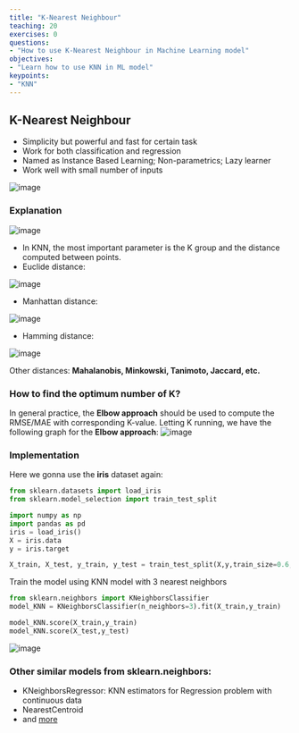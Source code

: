 ```yaml
---
title: "K-Nearest Neighbour"
teaching: 20
exercises: 0
questions:
- "How to use K-Nearest Neighbour in Machine Learning model"
objectives:
- "Learn how to use KNN in ML model"
keypoints:
- "KNN"
---
```


## K-Nearest Neighbour
- Simplicity but powerful and fast for certain task
- Work for both classification and regression
- Named as Instance Based Learning; Non-parametrics; Lazy learner
- Work well with small number of inputs

![image](https://user-images.githubusercontent.com/43855029/114582045-3d043480-9c4e-11eb-8698-e1c31840401a.png)

### Explanation

![image](https://user-images.githubusercontent.com/43855029/114582162-573e1280-9c4e-11eb-8a17-e0d91a38452e.png)

- In KNN, the most important parameter is the K group and the distance computed between points.
- Euclide distance:

![image](https://user-images.githubusercontent.com/43855029/114582319-7a68c200-9c4e-11eb-93f2-37324c034784.png)
- Manhattan distance:

![image](https://user-images.githubusercontent.com/43855029/114582389-8a80a180-9c4e-11eb-8147-c6fb4a5a8ca9.png)
- Hamming distance:

![image](https://user-images.githubusercontent.com/43855029/114582423-91a7af80-9c4e-11eb-8e84-0981899f5000.png)

Other distances: **Mahalanobis, Minkowski, Tanimoto, Jaccard, etc.**

### How to find the optimum number of K?
In general practice, the **Elbow approach** should be used to compute the RMSE/MAE with corresponding K-value.
Letting K running, we have the following graph for  the **Elbow approach**:
![image](https://user-images.githubusercontent.com/43855029/114583036-2f02e380-9c4f-11eb-81e3-6f82e4ea943c.png)

### Implementation
Here we gonna use the **iris** dataset again:
```python
from sklearn.datasets import load_iris
from sklearn.model_selection import train_test_split

import numpy as np
import pandas as pd
iris = load_iris()
X = iris.data
y = iris.target

X_train, X_test, y_train, y_test = train_test_split(X,y,train_size=0.6,random_state=123)
```

Train the model using KNN model with 3 nearest neighbors
```python
from sklearn.neighbors import KNeighborsClassifier
model_KNN = KNeighborsClassifier(n_neighbors=3).fit(X_train,y_train)

model_KNN.score(X_train,y_train)
model_KNN.score(X_test,y_test)
```
![image](https://user-images.githubusercontent.com/43855029/114583370-86a14f00-9c4f-11eb-96a0-59b3c5376952.png)

### Other similar models from sklearn.neighbors:
- KNeighborsRegressor: KNN estimators for Regression problem with continuous data
- NearestCentroid
- and [more](https://scikit-learn.org/stable/modules/classes.html#module-sklearn.neighbors)
